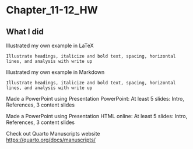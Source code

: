 # Chapter_11-12_HW

## What I did

Illustrated my own example in LaTeX
	
	Illustrate headings, italicize and bold text, spacing, horizontal lines, and analysis with write up

Illustrated my own example in Markdown

	Illustrate headings, italicize and bold text, spacing, horizontal lines, and analysis with write up

Made a PowerPoint using Presentation PowerPoint: At least 5 slides: Intro, References, 3 content slides

Made a PowerPoint using Presentation HTML online: At least 5 slides: Intro, References, 3 content slides

Check out Quarto Manuscripts website https://quarto.org/docs/manuscripts/